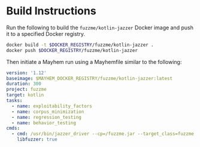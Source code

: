 # Build Instructions

Run the following to build the `fuzzme/kotlin-jazzer` Docker image and push it to a specified Docker registry.

```sh
docker build -t $DOCKER_REGISTRY/fuzzme/kotlin-jazzer .
docker push $DOCKER_REGISTRY/fuzzme/kotlin-jazzer
```

Then initiate a Mayhem run using a Mayhemfile similar to the following:

```yaml
version: '1.12'
baseimage: $MAYHEM_DOCKER_REGISTRY/fuzzme/kotlin-jazzer:latest
duration: 300
project: fuzzme
target: kotlin
tasks:
  - name: exploitability_factors
  - name: corpus_minimization
  - name: regression_testing
  - name: behavior_testing
cmds:
  - cmd: /usr/bin/jazzer_driver --cp=/fuzzme.jar --target_class=fuzzme.FuzzmeKt
    libfuzzer: true
```